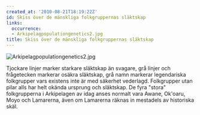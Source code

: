 ```yaml
---
created_at: '2010-08-21T18:19:22Z'
id: Skiss över de mänskliga folkgruppernas släktskap
links:
  occurrence:
  - Arkipelagpopulationgenetics2.jpg
title: Skiss över de mänskliga folkgruppernas släktskap
---
```


![][1]

Tjockare linjer marker starkare släktskap än svagare, grå linjer och frågetecken markerar osäkra
släktskap, grå namn markerar legendariska folkgrupper vars existens inte är med säkerhet vederlagd.
Folkgrupper utan pilar alls har helt okända ursprung och släktskap. De fyra "stora" folkgrupperna i
Arkipelagen av idag anses normalt vara Awane, Ok'oaru, Moyo och Lamarerna, även om Lamarerna räknas
in mestadels av historiska skäl.

  [1]: Arkipelagpopulationgenetics2.jpg "Arkipelagpopulationgenetics2.jpg"
